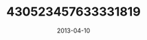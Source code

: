 ---
title: "430523457633331819"
image: "2013-04-10 07.20.17 430523457633331819_46248401"
date: "2013-04-10"
type: "photo"
---